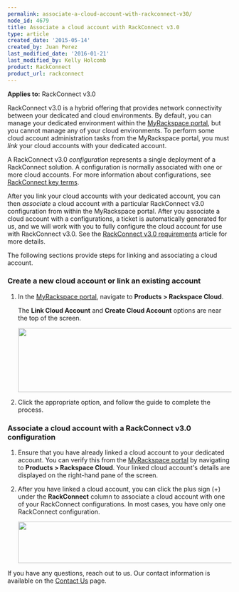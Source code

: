 ```yaml
---
permalink: associate-a-cloud-account-with-rackconnect-v30/
node_id: 4679
title: Associate a cloud account with RackConnect v3.0
type: article
created_date: '2015-05-14'
created_by: Juan Perez
last_modified_date: '2016-01-21'
last_modified_by: Kelly Holcomb
product: RackConnect
product_url: rackconnect
---
```


**Applies to:** RackConnect v3.0

RackConnect v3.0 is a hybrid offering that provides network connectivity
between your dedicated and cloud environments. By default, you can
manage your dedicated environment within the
[MyRackspace portal](https://my.rackspace.com/portal/cloudAccount/list),
but you cannot manage any of your cloud environments. To perform some
cloud account administration tasks from the MyRackspace portal, you must
*link* your cloud accounts with your dedicated account.

A RackConnect v3.0 *configuration* represents a single deployment of a
RackConnect solution. A configuration is normally associated with one or
more cloud accounts. For more information about configurations, see
[RackConnect key
terms](/how-to/rackconnect-key-terms).

After you link your cloud accounts with your dedicated account, you can then *associate* a cloud account with a particular RackConnect v3.0
configuration from within the MyRackspace portal. After you associate a cloud account with a configurations, a ticket is automatically generated for us, and we will work with you to fully configure the cloud account for use with RackConnect v3.0. See the [RackConnect v3.0 requirements](/how-to/rackconnect-v30-requirements) article for more details.

The following sections provide steps for linking and associating a cloud account.

### Create a new cloud account or link an existing account

1.  In the
    [MyRackspace portal](https://my.rackspace.com/portal/cloudAccount/list), navigate to **Products &gt; Rackspace Cloud**.

    The **Link Cloud Account** and **Create Cloud Account** options are
    near the top of the screen.

    <img src="{% asset_path rackconnect/associate-a-cloud-account-with-rackconnect-v30/RCv3-link-create-cloud-account_2.png %}" width="500" height="144" />

2.  Click the appropriate option, and follow the guide to complete the
    process.

### Associate a cloud account with a RackConnect v3.0 configuration

1.  Ensure that you have already linked a cloud account to your
    dedicated account. You can verify this from the
    [MyRackspace portal](https://my.rackspace.com/portal/cloudAccount/list)
    by navigating to **Products &gt; Rackspace Cloud**. Your
    linked cloud account's details are displayed on the right-hand pane
    of the screen.

2.  After you have linked a cloud account, you can click the plus
    sign (+) under the **RackConnect** column to associate a cloud account
    with one of your RackConnect configurations. In most cases, you have
    only one RackConnect configuration.

    <img src="{% asset_path rackconnect/associate-a-cloud-account-with-rackconnect-v30/RCv3-associate-to-RCv3-config_1.png %}" width="600" height="93" />

If you have any questions, reach out to us. Our contact
information is available on the [Contact
Us](/how-to/support) page.

